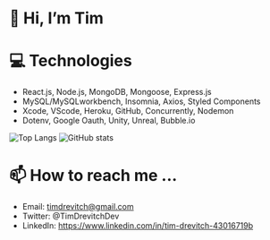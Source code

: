 # 👋 Hi, I’m Tim

# 💻 Technologies
- React.js, Node.js, MongoDB, Mongoose, Express.js
- MySQL/MySQLworkbench, Insomnia, Axios, Styled Components
- Xcode, VScode, Heroku, GitHub, Concurrently, Nodemon
- Dotenv, Google Oauth, Unity, Unreal, Bubble.io

![Top Langs](https://github-readme-stats.vercel.app/api/top-langs/?username=timdrevitch&theme=tokyonight)
![GitHub stats](https://github-readme-stats.vercel.app/api?username=timdrevitch&show_icons=true&theme=tokyonight)

# 📫 How to reach me ...
- Email: timdrevitch@gmail.com
- Twitter: @TimDrevitchDev
- LinkedIn: https://www.linkedin.com/in/tim-drevitch-43016719b
